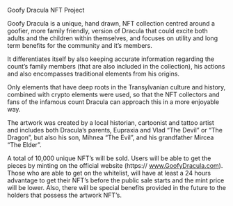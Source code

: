 Goofy Dracula NFT Project

Goofy Dracula is a unique, hand drawn, NFT collection centred around a goofier, more family friendly, version of Dracula that could excite both adults and the children within themselves, and focuses on utility and long term benefits for the community and it’s members.

It differentiates itself by also keeping accurate information regarding the count’s family members (that are also included in the collection), his actions and also encompasses traditional elements from his origins.

Only elements that have deep roots in the Transylvanian culture and history, combined with crypto elements were used, so that the NFT collectors and fans of the infamous count Dracula can approach this in a more enjoyable way.

The artwork was created by a local historian, cartoonist and tattoo artist and includes both Dracula’s parents, Eupraxia and Vlad “The Devil” or “The Dragon”, but also his son, Mihnea “The Evil”, and his grandfather Mircea “The Elder”.

A total of 10,000 unique NFT’s will be sold. Users will be able to get the pieces by minting on the official website (https:// www.GoofyDracula.com). Those who are able to get on the whitelist, will have at least a 24 hours advantage to get their NFT’s before the public sale starts and the mint price will be lower.
Also, there will be special benefits provided in the future to the holders that possess the artwork NFT’s.
